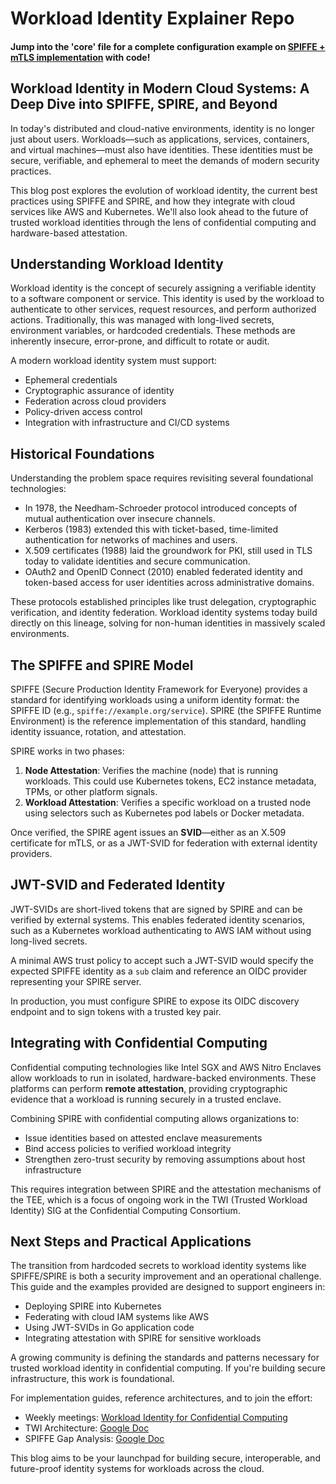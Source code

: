 # Workload Identity Explainer Repo

#### Jump into the 'core' file for a complete configuration example on [SPIFFE + mTLS implementation](https://github.com/Salkimmich/workload_identity/tree/main/core) with code! 

## Workload Identity in Modern Cloud Systems: A Deep Dive into SPIFFE, SPIRE, and Beyond

In today's distributed and cloud-native environments, identity is no longer just about users. Workloads—such as applications, services, containers, and virtual machines—must also have identities. These identities must be secure, verifiable, and ephemeral to meet the demands of modern security practices.

This blog post explores the evolution of workload identity, the current best practices using SPIFFE and SPIRE, and how they integrate with cloud services like AWS and Kubernetes. We'll also look ahead to the future of trusted workload identities through the lens of confidential computing and hardware-based attestation.

## Understanding Workload Identity

Workload identity is the concept of securely assigning a verifiable identity to a software component or service. This identity is used by the workload to authenticate to other services, request resources, and perform authorized actions. Traditionally, this was managed with long-lived secrets, environment variables, or hardcoded credentials. These methods are inherently insecure, error-prone, and difficult to rotate or audit.

A modern workload identity system must support:
- Ephemeral credentials
- Cryptographic assurance of identity
- Federation across cloud providers
- Policy-driven access control
- Integration with infrastructure and CI/CD systems

## Historical Foundations

Understanding the problem space requires revisiting several foundational technologies:
- In 1978, the Needham-Schroeder protocol introduced concepts of mutual authentication over insecure channels.
- Kerberos (1983) extended this with ticket-based, time-limited authentication for networks of machines and users.
- X.509 certificates (1988) laid the groundwork for PKI, still used in TLS today to validate identities and secure communication.
- OAuth2 and OpenID Connect (2010) enabled federated identity and token-based access for user identities across administrative domains.

These protocols established principles like trust delegation, cryptographic verification, and identity federation. Workload identity systems today build directly on this lineage, solving for non-human identities in massively scaled environments.

## The SPIFFE and SPIRE Model

SPIFFE (Secure Production Identity Framework for Everyone) provides a standard for identifying workloads using a uniform identity format: the SPIFFE ID (e.g., `spiffe://example.org/service`). SPIRE (the SPIFFE Runtime Environment) is the reference implementation of this standard, handling identity issuance, rotation, and attestation.

SPIRE works in two phases:
1. **Node Attestation**: Verifies the machine (node) that is running workloads. This could use Kubernetes tokens, EC2 instance metadata, TPMs, or other platform signals.
2. **Workload Attestation**: Verifies a specific workload on a trusted node using selectors such as Kubernetes pod labels or Docker metadata.

Once verified, the SPIRE agent issues an **SVID**—either as an X.509 certificate for mTLS, or as a JWT-SVID for federation with external identity providers.

## JWT-SVID and Federated Identity

JWT-SVIDs are short-lived tokens that are signed by SPIRE and can be verified by external systems. This enables federated identity scenarios, such as a Kubernetes workload authenticating to AWS IAM without using long-lived secrets.

A minimal AWS trust policy to accept such a JWT-SVID would specify the expected SPIFFE identity as a `sub` claim and reference an OIDC provider representing your SPIRE server.

In production, you must configure SPIRE to expose its OIDC discovery endpoint and to sign tokens with a trusted key pair.

## Integrating with Confidential Computing

Confidential computing technologies like Intel SGX and AWS Nitro Enclaves allow workloads to run in isolated, hardware-backed environments. These platforms can perform **remote attestation**, providing cryptographic evidence that a workload is running securely in a trusted enclave.

Combining SPIRE with confidential computing allows organizations to:
- Issue identities based on attested enclave measurements
- Bind access policies to verified workload integrity
- Strengthen zero-trust security by removing assumptions about host infrastructure

This requires integration between SPIRE and the attestation mechanisms of the TEE, which is a focus of ongoing work in the TWI (Trusted Workload Identity) SIG at the Confidential Computing Consortium.

## Next Steps and Practical Applications

The transition from hardcoded secrets to workload identity systems like SPIFFE/SPIRE is both a security improvement and an operational challenge. This guide and the examples provided are designed to support engineers in:
- Deploying SPIRE into Kubernetes
- Federating with cloud IAM systems like AWS
- Using JWT-SVIDs in Go application code
- Integrating attestation with SPIRE for sensitive workloads

A growing community is defining the standards and patterns necessary for trusted workload identity in confidential computing. If you're building secure infrastructure, this work is foundational.

For implementation guides, reference architectures, and to join the effort:
- Weekly meetings: [Workload Identity for Confidential Computing](https://zoom-lfx.platform.linuxfoundation.org/meeting/98843213693?password=4502f135-8bbe-4e84-a171-bb8b8132758d)
- TWI Architecture: [Google Doc](https://docs.google.com/document/d/1JWSQkzOcXofvOVUs3Xcq_wBecZ4eQSmqXB-eWAxHq_k/edit)
- SPIFFE Gap Analysis: [Google Doc](https://docs.google.com/document/d/1f7AZQFoYy6tDBUMDWYIXlTewSDdFUowYTEIh6zwWHLY/edit)

This blog aims to be your launchpad for building secure, interoperable, and future-proof identity systems for workloads across the cloud.

